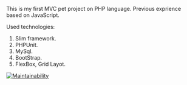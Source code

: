 This is my first MVC pet project on PHP language. Previous exprience based on JavaScript.

Used technologies:

1) Slim framework.
2) PHPUnit.
3) MySql.
4) BootStrap.
5) FlexBox, Grid Layot.

[![Maintainability](https://api.codeclimate.com/v1/badges/3183564c3976e3ba0ee6/maintainability)](https://codeclimate.com/github/0TH0N/adboard/maintainability)